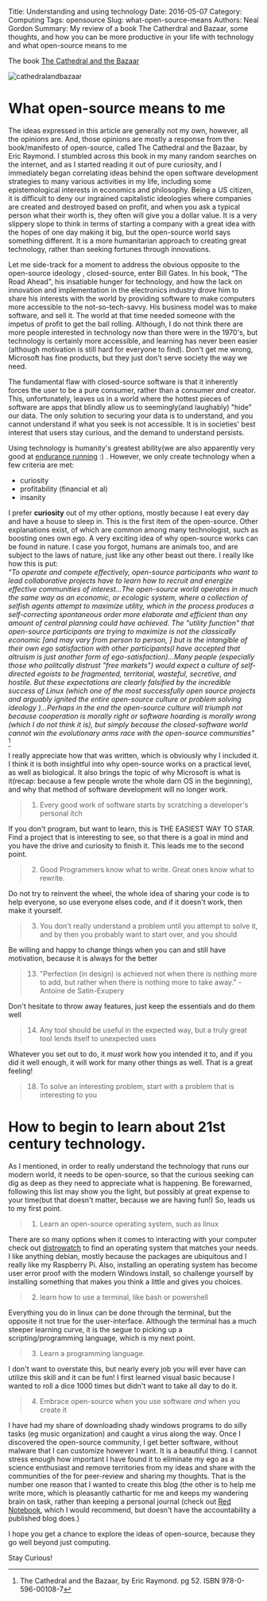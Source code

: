 Title: Understanding and using technology
Date: 2016-05-07
Category: Computing
Tags: opensource
Slug: what-open-source-means
Authors: Neal Gordon
Summary: My review of a book The Catherdral and Bazaar, some thoughts, and how you can be more productive in your life with technology and what open-source means to me

The book [The Cathedral and the Bazaar](http://www.catb.org/~esr/)

![cathedralandbazaar]({filename}/fig/cathedralandbazaar.jpg)

# What open-source means to me
The ideas expressed in this article are generally not my own, however, all the opinions are. And, those opinions are mostly a response from the book/manifesto of open-source, called The Cathedral and the Bazaar, by Eric Raymond.
I stumbled across this book in my many random searches on the internet, and as I started reading it out of pure curiosity, and I immediately began correlating ideas behind the open software development strategies to many various activities in my life, including some epistemological interests in economics and philosophy. Being a US citizen, it is difficult to deny our ingrained capitalistic ideologies where companies are created and destroyed based on profit, and when you ask a typical person what their worth is, they often will give you a dollar value. It is a very slippery slope to think in terms of starting a company with a great idea with the hopes of one day making it big, but the open-source world says something different. It is a more humanitarian approach to creating great technology, rather than seeking fortunes through innovations.

Let me side-track for a moment to address the obvious opposite to the open-source ideology , closed-source, enter Bill Gates. In his book, "The Road Ahead", his insatiable hunger for technology, and how the lack on innovation and implementation in the electronics industry drove him to share his interests with the world by providing software to make computers more accessible to the not-so-tech-savvy. His business model was to make software, and sell it. The world at that time needed someone with the impetus of profit to get the ball rolling. Although, I do not think there are more people interested in technology now than there were in the 1970's, but technology is certainly more accessible, and learning has never been easier (although motivation is still hard for everyone to find). Don't get me wrong, Microsoft has fine products, but they just don't serve society the way we need.

The fundamental flaw with closed-source software is that it inherently forces the user to be a pure consumer, rather than a consumer *and* creator. This, unfortunately, leaves us in a world where the hottest pieces of software are apps that blindly allow us to seemingly(and laughably) "hide" our data. The only solution to securing your data is to understand, and you cannot understand if what you seek is not accessible. It is in societies' best interest that users stay curious, and the demand to understand persists.

Using technology is humanity's greatest ability(we are also apparently very good at [endurance running](http://www.amazon.com/Born-Run-Hidden-Superathletes-Greatest/dp/0307279189) :) . However, we only create technology when a few criteria are met:

* curiosity
* profitability (financial et al)
* insanity

I prefer **curiosity** out of my other options, mostly because I eat every day and have a house to sleep in. This is the first item of the open-source. Other explanations exist, of which are common among many technologist, such as boosting ones own ego. A very exciting idea of why open-source works can be found in nature. I case you forgot, humans are animals too, and are subject to the laws of nature, just like any other beast out there. I really like how this is put:  
*"To operate and compete effectively, open-source participants who want to lead collaborative projects have to learn how to recruit and energize effective communities of interest...The open-source world operates in much the same way as an economic, or ecologic system, where a collection of selfish agents attempt to maximize utility, which in the process produces a self-correcting spontaneous order more elaborate and efficient than any amount of central planning could have achieved. The "utility function" that open-source participants are trying to maximize is not the classically economic [and may vary from person to person, ] but is the intangible of their own ego satisfaction with other participants(I have accepted that altruism is just another form of ego-satisfaction)...Many people (especially those who politcally distrust "free markets") would expect a culture of self-directed egoists to be fragmented, territorial, wasteful, secretive, and hostile. But these expectations are clearly falsified by the incredible success of Linux (which one of the most successfully open source projects and arguably ignited the entire open-source culture or problem solving ideology )...Perhaps in the end the open-source culture will triumph not because cooperation is morally right or software hoarding is morally wrong (which I do not think it is), but simply because the closed-software world cannot win the evolutionary arms race with the open-source communities"* [^footnote]

I really appreciate how that was written, which is obviously why I included it. I think it is both insightful into why open-source works on a practical level, as well as biological. It also brings the topic of why Microsoft is what is it(recap: because a few people wrote the whole darn OS in the beginning), and why that method of software development will no longer work.  

  [^footnote]: The Cathedral and the Bazaar, by Eric Raymond. pg 52. ISBN 978-0-596-00108-7

>1) Every good work of software starts by scratching a developer's personal itch

If you don't program, but want to learn, this is THE EASIEST WAY TO STAR. Find a project that is interesting to see, so that there is a goal in mind and you have the drive and curiosity to finish it. This leads me to the second point.  

  > 2) Good Programmers know what to write. Great ones know what to rewrite.

Do not try to reinvent the wheel, the whole idea of sharing your code is to help everyone, so use everyone elses code, and if it doesn't work, then make it yourself.

>3) You don't really understand a problem until you attempt to solve it, and by then you probably want to start over, and you should

Be willing and happy to change things when you can and still have motivation, because it is always for the better

>13) "Perfection (in design) is achieved not when there is nothing more to add, but rather when there is nothing more to take away." - Antoine de Satin-Exupery

Don't hesitate to throw away features, just keep the essentials and do them well

>14) Any tool should be useful in the expected way, but a truly great tool lends itself to unexpected uses

 Whatever you set out to do, it *must* work how you intended it to, and if you did it well enough, it will work for many other things as well. That is a great feeling!

>18) To solve an interesting problem, start with a problem that is interesting to you

# How to begin to learn about 21st century technology.
As I mentioned, in order to really understand the technology that runs our modern world, it needs to be open-source, so that the curious seeking can dig as deep as they need to appreciate what is happening. Be forewarned, following this list may show you the light, but possibly at great expense to your time(but that doesn't matter, because we are having fun!) So, leads us to my first point.
>1) Learn an open-source operating system, such as linux

There are so many options when it comes to interacting with your computer check out [distrowatch](http://distrowatch.com/) to find an operating system that matches your needs. I like anything debian, mostly because the packages are ubiquitous and I really like my Raspberry Pi. Also, installing an operating system has become user error proof with the modern Windows install, so challenge yourself by installing something that makes you think a little and gives you choices.
>2) learn how to use a terminal, like bash or powershell

Everything you do in linux can be done through the terminal, but the opposite it not true for the user-interface. Although the terminal has a much steeper learning curve, it is the segue to picking up a scripting/programming language, which is my next point.

>3) Learn a programming language.

I don't want to overstate this, but nearly every job you will ever have can utilize this skill and it can be fun! I first learned visual basic because I wanted to roll a dice 1000 times but didn't want to take all day to do it.

>4) Embrace open-source when you use software *and* when you create it

I have had my share of downloading shady windows programs to do silly tasks (eg music organization) and caught a virus along the way. Once I discovered the open-source community, I get better software, without malware that I can customize however I want. It is a beautiful thing.
I cannot stress enough how important I have found it to eliminate my ego as a science enthusiast and remove territories from my ideas and share with the communities of the for peer-review and sharing my thoughts. That is the number one reason that I wanted to create this blog (the other is to help me write more, which is pleasantly cathartic for me and keeps my wandering brain on task, rather than keeping a personal journal (check out [Red Notebook](http://rednotebook.sourceforge.net/), which I would recommend, but doesn't have the accountability a published blog does.)

I hope you get a chance to explore the ideas of open-source, because they go well beyond just computing.

Stay Curious!
